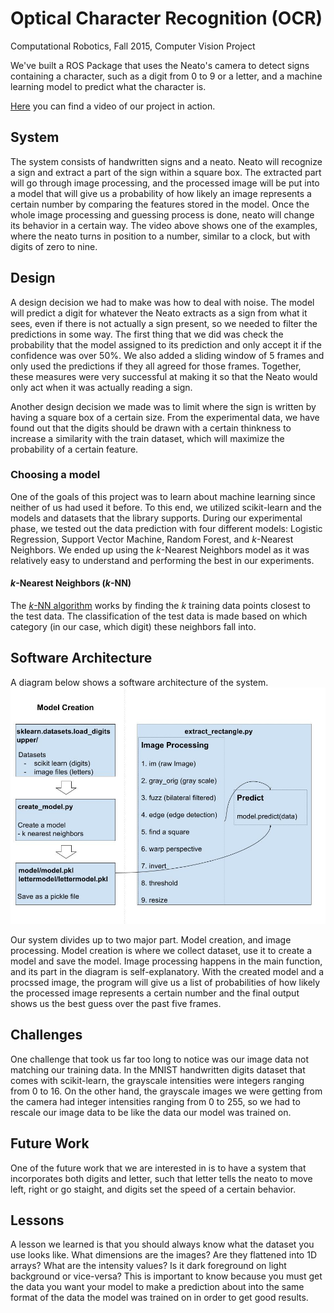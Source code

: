 # Optical Character Recognition (OCR)
Computational Robotics, Fall 2015, Computer Vision Project

We've built a ROS Package that uses the Neato's camera to detect signs containing a character, such as a digit from 0 to 9 or a letter, and a machine learning model to predict what the character is.

<a href="https://www.youtube.com/watch?v=1gujZN9T9l8" target="_blank">Here</a> you can find a video of our project in action.

## System 
The system consists of handwritten signs and a neato. Neato will recognize a sign and extract a part of the sign within a square box. The extracted part will go through image processing, and the processed image will be put into a model that will give us a probability of how likely an image represents a certain number by comparing the features stored in the model. Once the whole image processing and guessing process is done, neato will change its behavior in a certain way. The video above shows one of the examples, where the neato turns in position to a number, similar to a clock, but with digits of zero to nine. 

## Design
A design decision we had to make was how to deal with noise. The model will predict a digit for whatever the Neato extracts as a sign from what it sees, even if there is not actually a sign present, so we needed to filter the predictions in some way. The first thing that we did was check the probability that the model assigned to its prediction and only accept it if the confidence was over 50%. We also added a sliding window of 5 frames and only used the predictions if they all agreed for those frames. Together, these measures were very successful at making it so that the Neato would only act when it was actually reading a sign.

Another design decision we made was to limit where the sign is written by having a square box of a certain size. From the experimental data, we have found out that the digits should be drawn with a certain thinkness to increase a similarity with the train dataset, which will maximize the probability of a certain feature. 

### Choosing a model
One of the goals of this project was to learn about machine learning since neither of us had used it before. To this end, we utilized scikit-learn and the models and datasets that the library supports. During our experimental phase, we tested out the data prediction with four different models: Logistic Regression, Support Vector Machine, Random Forest, and *k*-Nearest Neighbors. We ended up using the *k*-Nearest Neighbors model as it was relatively easy to understand and performing the best in our experiments.

#### *k*-Nearest Neighbors (*k*-NN)
The <a href="https://en.wikipedia.org/wiki/k-nearest_neighbors_algorithm" target="_blank">*k*-NN algorithm</a> works by finding the *k* training data points closest to the test data. The classification of the test data is made based on which category (in our case, which digit) these neighbors fall into.

## Software Architecture
A diagram below shows a software architecture of the system.
![software_architecture](compvision_system.jpg "software architecture of the project.")

Our system divides up to two major part. Model creation, and image processing. Model creation is where we collect dataset, use it to create a model and save the model. Image processing happens in the main function, and its part in the diagram is self-explanatory. With the created model and a procssed image, the program will give us a list of probabilities of how likely the processed image represents a certain number and the final output shows us the best guess over the past five frames.

## Challenges
One challenge that took us far too long to notice was our image data not matching our training data. In the MNIST handwritten digits dataset that comes with scikit-learn, the grayscale intensities were integers ranging from 0 to 16. On the other hand, the grayscale images we were getting from the camera had integer intensities ranging from 0 to 255, so we had to rescale our image data to be like the data our model was trained on.

## Future Work
One of the future work that we are interested in is to have a system that incorporates both digits and letter, such that letter tells the neato to move left, right or go staight, and digits set the speed of a certain behavior. 

## Lessons
A lesson we learned is that you should always know what the dataset you use looks like. What dimensions are the images? Are they flattened into 1D arrays? What are the intensity values? Is it dark foreground on light background or vice-versa? This is important to know because you must get the data you want your model to make a prediction about into the same format of the data the model was trained on in order to get good results.
